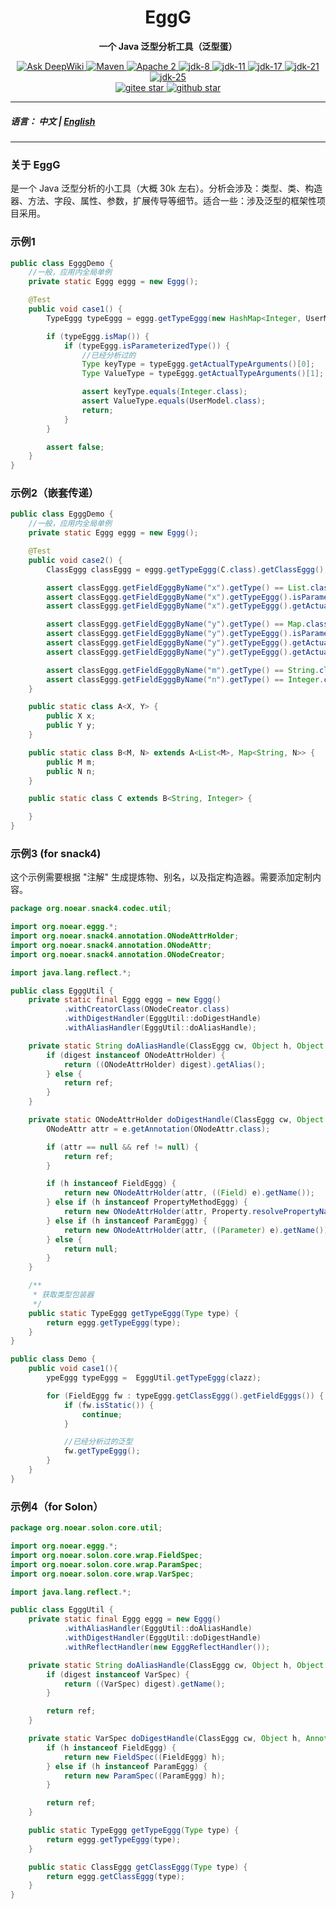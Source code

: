 <h1 align="center" style="text-align:center;">
  EggG
</h1>
<p align="center">
	<strong>一个 Java 泛型分析工具（泛型蛋）</strong>
</p>
<p align="center">
    <a target="_blank" href="https://deepwiki.com/noear/eggg">
        <img src="https://deepwiki.com/badge.svg" alt="Ask DeepWiki" />
    </a>
    <a target="_blank" href="https://central.sonatype.com/artifact/org.noear/eggg">
        <img src="https://img.shields.io/maven-central/v/org.noear/eggg.svg?label=Maven%20Central" alt="Maven" />
    </a>
    <a target="_blank" href="https://www.apache.org/licenses/LICENSE-2.0.txt">
		<img src="https://img.shields.io/:license-Apache2-blue.svg" alt="Apache 2" />
	</a>
    <a target="_blank" href="https://www.oracle.com/java/technologies/javase/javase-jdk8-downloads.html">
		<img src="https://img.shields.io/badge/JDK-8-green.svg" alt="jdk-8" />
	</a>
    <a target="_blank" href="https://www.oracle.com/java/technologies/javase/jdk11-archive-downloads.html">
		<img src="https://img.shields.io/badge/JDK-11-green.svg" alt="jdk-11" />
	</a>
    <a target="_blank" href="https://www.oracle.com/java/technologies/javase/jdk17-archive-downloads.html">
		<img src="https://img.shields.io/badge/JDK-17-green.svg" alt="jdk-17" />
	</a>
    <a target="_blank" href="https://www.oracle.com/java/technologies/javase/jdk21-archive-downloads.html">
		<img src="https://img.shields.io/badge/JDK-21-green.svg" alt="jdk-21" />
	</a>
    <a target="_blank" href="https://www.oracle.com/java/technologies/downloads/">
		<img src="https://img.shields.io/badge/JDK-25-green.svg" alt="jdk-25" />
	</a>
    <br />
    <a target="_blank" href='https://gitee.com/noear/eggg/stargazers'>
        <img src='https://gitee.com/noear/eggg/badge/star.svg' alt='gitee star'/>
    </a>
    <a target="_blank" href='https://github.com/noear/eggg/stargazers'>
        <img src="https://img.shields.io/github/stars/noear/eggg.svg?style=flat&logo=github" alt="github star"/>
    </a>
</p>

<hr />

##### 语言： 中文 | [English](README.md)

<hr />


### 关于 EggG

是一个 Java 泛型分析的小工具（大概 30k 左右）。分析会涉及：类型、类、构造器、方法、字段、属性、参数，扩展传导等细节。适合一些：涉及泛型的框架性项目采用。

### 示例1

```java
public class EgggDemo {
    //一般，应用内全局单例
    private static Eggg eggg = new Eggg();

    @Test
    public void case1() {
        TypeEggg typeEggg = eggg.getTypeEggg(new HashMap<Integer, UserModel>() {}.getClass());

        if (typeEggg.isMap()) {
            if (typeEggg.isParameterizedType()) {
                //已经分析过的
                Type keyType = typeEggg.getActualTypeArguments()[0];
                Type ValueType = typeEggg.getActualTypeArguments()[1];

                assert keyType.equals(Integer.class);
                assert ValueType.equals(UserModel.class);
                return;
            }
        }

        assert false;
    }
}
```


### 示例2（嵌套传递）

```java
public class EgggDemo {
    //一般，应用内全局单例
    private static Eggg eggg = new Eggg();

    @Test
    public void case2() {
        ClassEggg classEggg = eggg.getTypeEggg(C.class).getClassEggg();

        assert classEggg.getFieldEgggByName("x").getType() == List.class;
        assert classEggg.getFieldEgggByName("x").getTypeEggg().isParameterizedType();
        assert classEggg.getFieldEgggByName("x").getTypeEggg().getActualTypeArguments()[0] == String.class;

        assert classEggg.getFieldEgggByName("y").getType() == Map.class;
        assert classEggg.getFieldEgggByName("y").getTypeEggg().isParameterizedType();
        assert classEggg.getFieldEgggByName("y").getTypeEggg().getActualTypeArguments()[0] == String.class;
        assert classEggg.getFieldEgggByName("y").getTypeEggg().getActualTypeArguments()[1] == Integer.class;

        assert classEggg.getFieldEgggByName("m").getType() == String.class;
        assert classEggg.getFieldEgggByName("n").getType() == Integer.class;
    }

    public static class A<X, Y> {
        public X x;
        public Y y;
    }

    public static class B<M, N> extends A<List<M>, Map<String, N>> {
        public M m;
        public N n;
    }

    public static class C extends B<String, Integer> {

    }
}
```

### 示例3 (for snack4)

这个示例需要根据 "注解" 生成提炼物、别名，以及指定构造器。需要添加定制内容。

```java
package org.noear.snack4.codec.util;

import org.noear.eggg.*;
import org.noear.snack4.annotation.ONodeAttrHolder;
import org.noear.snack4.annotation.ONodeAttr;
import org.noear.snack4.annotation.ONodeCreator;

import java.lang.reflect.*;

public class EgggUtil {
    private static final Eggg eggg = new Eggg()
            .withCreatorClass(ONodeCreator.class)
            .withDigestHandler(EgggUtil::doDigestHandle)
            .withAliasHandler(EgggUtil::doAliasHandle);

    private static String doAliasHandle(ClassEggg cw, Object h, Object digest, String ref) {
        if (digest instanceof ONodeAttrHolder) {
            return ((ONodeAttrHolder) digest).getAlias();
        } else {
            return ref;
        }
    }

    private static ONodeAttrHolder doDigestHandle(ClassEggg cw, Object h, AnnotatedElement e, ONodeAttrHolder ref) {
        ONodeAttr attr = e.getAnnotation(ONodeAttr.class);

        if (attr == null && ref != null) {
            return ref;
        }

        if (h instanceof FieldEggg) {
            return new ONodeAttrHolder(attr, ((Field) e).getName());
        } else if (h instanceof PropertyMethodEggg) {
            return new ONodeAttrHolder(attr, Property.resolvePropertyName(((Method) e).getName()));
        } else if (h instanceof ParamEggg) {
            return new ONodeAttrHolder(attr, ((Parameter) e).getName());
        } else {
            return null;
        }
    }

    /**
     * 获取类型包装器
     */
    public static TypeEggg getTypeEggg(Type type) {
        return eggg.getTypeEggg(type);
    }
}
```


```java
public class Demo {
    public void case1(){
        ypeEggg typeEggg =  EgggUtil.getTypeEggg(clazz);

        for (FieldEggg fw : typeEggg.getClassEggg().getFieldEgggs()) {
            if (fw.isStatic()) {
                continue;
            }

            //已经分析过的泛型
            fw.getTypeEggg();
        }
    }
}
```


### 示例4（for Solon） 

```java
package org.noear.solon.core.util;

import org.noear.eggg.*;
import org.noear.solon.core.wrap.FieldSpec;
import org.noear.solon.core.wrap.ParamSpec;
import org.noear.solon.core.wrap.VarSpec;

import java.lang.reflect.*;

public class EgggUtil {
    private static final Eggg eggg = new Eggg()
            .withAliasHandler(EgggUtil::doAliasHandle)
            .withDigestHandler(EgggUtil::doDigestHandle)
            .withReflectHandler(new EgggReflectHandler());

    private static String doAliasHandle(ClassEggg cw, Object h, Object digest, String ref) {
        if (digest instanceof VarSpec) {
            return ((VarSpec) digest).getName();
        }

        return ref;
    }

    private static VarSpec doDigestHandle(ClassEggg cw, Object h, AnnotatedElement e, VarSpec ref) {
        if (h instanceof FieldEggg) {
            return new FieldSpec((FieldEggg) h);
        } else if (h instanceof ParamEggg) {
            return new ParamSpec((ParamEggg) h);
        }

        return ref;
    }

    public static TypeEggg getTypeEggg(Type type) {
        return eggg.getTypeEggg(type);
    }

    public static ClassEggg getClassEggg(Type type) {
        return eggg.getClassEggg(type);
    }
}
```